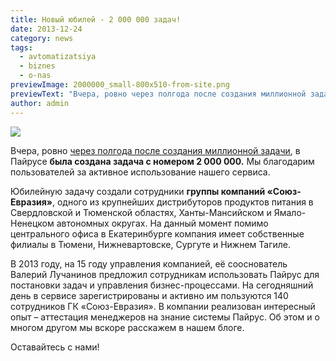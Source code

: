 ```yaml
---
title: Новый юбилей - 2 000 000 задач!
date: 2013-12-24
category: news
tags:
  - avtomatizatsiya
  - biznes
  - o-nas
previewImage: 2000000_small-800x510-from-site.png
previewText: "Вчера, ровно через полгода после создания миллионной задачи, в Пайрусе была создана задача с номером 2 000 000. Мы благодарим пользователей за активное использование нашего сервиса."
author: admin
---
```

![](2000000_small.webp)

Вчера, ровно [через полгода после создания миллионной задачи](http://pyrus.com/ru/blog/2013/07/1-000-000.html), в Пайрусе **была создана задача с номером 2 000 000.** Мы благодарим пользователей за активное использование нашего сервиса.

Юбилейную задачу создали сотрудники **группы компаний «Союз-Евразия»**, одного из крупнейших дистрибуторов продуктов питания в Свердловской и Тюменской областях, Ханты-Мансийском и Ямало-Ненецком автономных округах. На данный момент помимо центрального офиса в Екатеринбурге компания имеет собственные филиалы в Тюмени, Нижневартовске, Сургуте и Нижнем Тагиле.

В 2013 году, на 15 году управления компанией, её сооснователь Валерий Лучанинов предложил сотрудникам использовать Пайрус для постановки задач и управления бизнес-процессами. На сегодняшний день в сервисе зарегистрированы и активно им пользуются 140 сотрудников ГК «Союз-Евразия». В компании реализован интересный опыт – аттестация менеджеров на знание системы Пайрус. Об этом и о многом другом мы вскоре расскажем в нашем блоге.

Оставайтесь с нами!